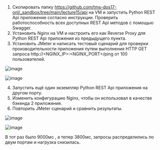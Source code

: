 1. Скопировать папку https://github.com/tms-dos17-onl/_sandbox/tree/main/lecture15/api на VM и запустить Python REST Api приложение согласно инструкции. Проверить работоспособность всех доступных REST Api методов с помощью Swagger.
2. Установить Nginx на VM и настроить его как Reverse Proxy для Python REST Api приложения из предыдущего пункта.
3. Установить JMeter и написать тестовый сценарий для проверки производительности приложения путем выполнения HTTP GET запроса http://<NGINX_IP>:<NGINX_PORT>/ping от 100 пользователей.

![image](https://github.com/tms-dos17-onl/Alex-Krylov/assets/139115675/0b2ffbfd-6d53-4b93-b8bf-f1c8073a1a3b)

![image](https://github.com/tms-dos17-onl/Alex-Krylov/assets/139115675/de06571c-b472-4558-9ddb-6dca9711ede3)

4. Запустить ещё один экземпляр Python REST Api приложения на другом порту.
5. Изменить конфигурацию Nginx, чтобы он использовал в качестве бэкенда 2 приложения.
6. Повторить JMeter сценарий и сравнить результаты.


![image](https://github.com/tms-dos17-onl/Alex-Krylov/assets/139115675/c3d633f0-75ee-421e-b84f-339229533100)


![image](https://github.com/tms-dos17-onl/Alex-Krylov/assets/139115675/49db0bb0-e7dc-44a8-b24c-4ed0151e0159)

В тот раз было 9000мс , а тепер 3800мс,  запросы распределились по двум портам и нагрузка снизилась.


